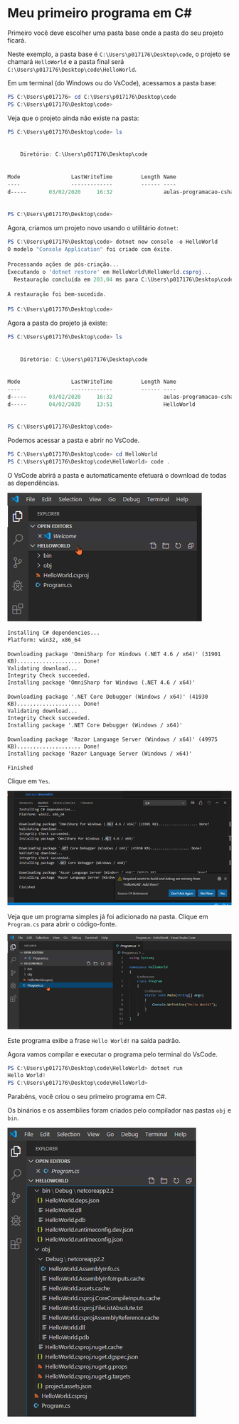 # Meu primeiro programa em C#

Primeiro você deve escolher uma pasta base onde a pasta do seu projeto ficará.

Neste exemplo, a pasta base é `C:\Users\p017176\Desktop\code`, o projeto se chamará `HelloWorld` e a pasta final será `C:\Users\p017176\Desktop\code\HelloWorld`.

Em um terminal (do Windows ou do VsCode), acessamos a pasta base:

```powershell
PS C:\Users\p017176> cd C:\Users\p017176\Desktop\code
PS C:\Users\p017176\Desktop\code> 
```

Veja que o projeto ainda não existe na pasta:

```powershell
PS C:\Users\p017176\Desktop\code> ls


    Diretório: C:\Users\p017176\Desktop\code


Mode                LastWriteTime         Length Name
----                -------------         ------ ----
d-----       03/02/2020     16:32                aulas-programacao-csharp


PS C:\Users\p017176\Desktop\code> 
```

Agora, criamos um projeto novo usando o utilitário `dotnet`:

```powershell
PS C:\Users\p017176\Desktop\code> dotnet new console -o HelloWorld
O modelo "Console Application" foi criado com êxito.

Processando ações de pós-criação...
Executando o 'dotnet restore' em HelloWorld\HelloWorld.csproj...
  Restauração concluída em 203,04 ms para C:\Users\p017176\Desktop\code\HelloWorld\HelloWorld.csproj.

A restauração foi bem-sucedida.

PS C:\Users\p017176\Desktop\code> 
```

Agora a pasta do projeto já existe:

```powershell
PS C:\Users\p017176\Desktop\code> ls


    Diretório: C:\Users\p017176\Desktop\code


Mode                LastWriteTime         Length Name
----                -------------         ------ ----
d-----       03/02/2020     16:32                aulas-programacao-csharp
d-----       04/02/2020     13:51                HelloWorld


PS C:\Users\p017176\Desktop\code> 
```

Podemos acessar a pasta e abrir no VsCode.

```powershell
PS C:\Users\p017176\Desktop\code> cd HelloWorld
PS C:\Users\p017176\Desktop\code\HelloWorld> code .
```

O VsCode abrirá a pasta e automaticamente efetuará o download de todas as dependências.

![](000023.png)


```
Installing C# dependencies...
Platform: win32, x86_64

Downloading package 'OmniSharp for Windows (.NET 4.6 / x64)' (31901 KB).................... Done!
Validating download...
Integrity Check succeeded.
Installing package 'OmniSharp for Windows (.NET 4.6 / x64)'

Downloading package '.NET Core Debugger (Windows / x64)' (41930 KB).................... Done!
Validating download...
Integrity Check succeeded.
Installing package '.NET Core Debugger (Windows / x64)'

Downloading package 'Razor Language Server (Windows / x64)' (49975 KB).................... Done!
Installing package 'Razor Language Server (Windows / x64)'

Finished
```

Clique em `Yes`.

![](000022.png)

Veja que um programa simples já foi adicionado na pasta. Clique em `Program.cs` para abrir o código-fonte.

![](000024.png)

Este programa exibe a frase `Hello World!` na saída padrão.

Agora vamos compilar e executar o programa pelo terminal do VsCode.

```powershell
PS C:\Users\p017176\Desktop\code\HelloWorld> dotnet run
Hello World!
PS C:\Users\p017176\Desktop\code\HelloWorld> 
```

Parabéns, você criou o seu primeiro programa em C#.

Os binários e os assemblies foram criados pelo compilador nas pastas `obj` e `bin`.

![](000025.png)